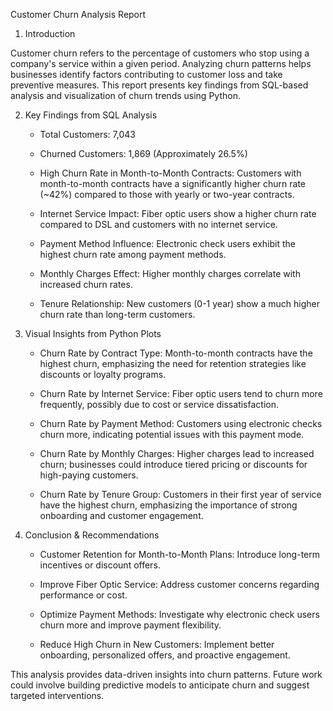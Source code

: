 Customer Churn Analysis Report

1. Introduction

Customer churn refers to the percentage of customers who stop using a company's service within a given period. Analyzing churn patterns helps businesses identify factors contributing to customer loss and take preventive measures. This report presents key findings from SQL-based analysis and visualization of churn trends using Python.

2. Key Findings from SQL Analysis

    - Total Customers: 7,043

    - Churned Customers: 1,869 (Approximately 26.5%)

    - High Churn Rate in Month-to-Month Contracts: Customers with month-to-month contracts have a significantly higher churn rate (~42%) compared to those with yearly or two-year contracts.

    - Internet Service Impact: Fiber optic users show a higher churn rate compared to DSL and customers with no internet service.

    - Payment Method Influence: Electronic check users exhibit the highest churn rate among payment methods.

    - Monthly Charges Effect: Higher monthly charges correlate with increased churn rates.

    - Tenure Relationship: New customers (0-1 year) show a much higher churn rate than long-term customers.

3. Visual Insights from Python Plots

    - Churn Rate by Contract Type: Month-to-month contracts have the highest churn, emphasizing the need for retention strategies like discounts or loyalty programs.

    - Churn Rate by Internet Service: Fiber optic users tend to churn more frequently, possibly due to cost or service dissatisfaction.

    - Churn Rate by Payment Method: Customers using electronic checks churn more, indicating potential issues with this payment mode.

    - Churn Rate by Monthly Charges: Higher charges lead to increased churn; businesses could introduce tiered pricing or discounts for high-paying customers.

    - Churn Rate by Tenure Group: Customers in their first year of service have the highest churn, emphasizing the importance of strong onboarding and customer engagement.

4. Conclusion & Recommendations

    - Customer Retention for Month-to-Month Plans: Introduce long-term incentives or discount offers.

    - Improve Fiber Optic Service: Address customer concerns regarding performance or cost.

    - Optimize Payment Methods: Investigate why electronic check users churn more and improve payment flexibility.

    - Reduce High Churn in New Customers: Implement better onboarding, personalized offers, and proactive engagement.

This analysis provides data-driven insights into churn patterns. Future work could involve building predictive models to anticipate churn and suggest targeted interventions.